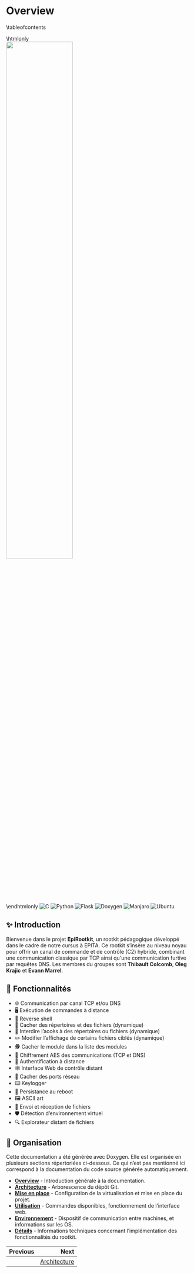 # Overview

\tableofcontents

\htmlonly
<img 
  src="img/logo_white.png" 
  style="
    display: block;
    border-radius: 8px; 
    width: 60%;
    overflow: hidden;
  "
/>
\endhtmlonly
![C](https://img.shields.io/badge/c-%2300599C.svg?logo=c&logoColor=white) ![Python](https://img.shields.io/badge/python-3670A0?logo=python&logoColor=ffdd54) ![Flask](https://img.shields.io/badge/flask-%23000.svg?logo=flask&logoColor=white) ![Doxygen](https://img.shields.io/badge/doxygen-2C4AA8?logo=doxygen&logoColor=white) ![Manjaro](https://img.shields.io/badge/manjaro-35BF5C?style=flat&logo=manjaro&logoColor=white) ![Ubuntu](https://img.shields.io/badge/Ubuntu-E95420?logo=Ubuntu&logoColor=white) 
## ✨ Introduction

Bienvenue dans le projet **EpiRootkit**, un rootkit pédagogique développé dans le cadre de notre cursus à EPITA. Ce rootkit s’insère au niveau noyau pour offrir un canal de commande et de contrôle (C2) hybride, combinant une communication classique par TCP ainsi qu'une communication furtive par requêtes DNS. Les membres du groupes sont **Thibault Colcomb**, **Oleg Krajic** et **Evann Marrel**.

## 🚀 Fonctionnalités

- 🌐 Communication par canal TCP et/ou DNS
- 🖥️ Exécution de commandes à distance
- 🐚 Reverse shell
- 🙈 Cacher des répertoires et des fichiers (dynamique)
- 🚫 Interdire l’accès à des répertoires ou fichiers (dynamique)
- ✏️ Modifier l’affichage de certains fichiers ciblés (dynamique)
- 🕵️ Cacher le module dans la liste des modules
- 🔐 Chiffrement AES des communications (TCP et DNS)
- 🔑 Authentification à distance
- 🕸️ Interface Web de contrôle distant
- 🚪 Cacher des ports réseau
- ⌨️ Keylogger
- 🔄 Persistance au reboot
- 🖼️ ASCII art
- 📁 Envoi et réception de fichiers
- 🛡️ Détection d’environnement virtuel
- 🔍 Explorateur distant de fichiers

## 🏢 Organisation

Cette documentation a été générée avec Doxygen. Elle est organisée en plusieurs sections répertoriées ci-dessous. Ce qui n’est pas mentionné ici correspond à la documentation du code source générée automatiquement.
- [**Overview**](01_main.md) - Introduction générale à la documentation.
- [**Architecture**](02_archi.md) - Arborescence du dépôt Git.
- [**Mise en place**](03_install.md) - Configuration de la virtualisation et mise en place du projet.
- [**Utilisation**](04_usage.md) - Commandes disponibles, fonctionnement de l’interface web.
- [**Environnement**](05_env.md) - Dispositif de communication entre machines, et informations sur les OS.
- [**Détails**](dd/dab/details.html) - Informations techniques concernant l’implémentation des fonctionnalités du rootkit.


<div class="section_buttons">

| Previous                          | Next                               |
|:----------------------------------|-----------------------------------:|
|                                   | [Architecture](02_archi.md)      |
</div>